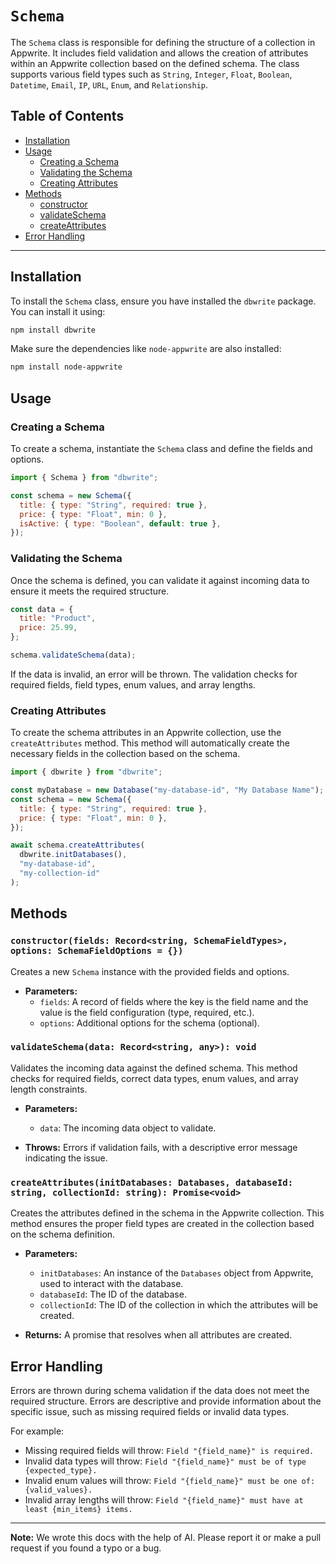 # `Schema`

The `Schema` class is responsible for defining the structure of a collection in Appwrite. It includes field validation and allows the creation of attributes within an Appwrite collection based on the defined schema. The class supports various field types such as `String`, `Integer`, `Float`, `Boolean`, `Datetime`, `Email`, `IP`, `URL`, `Enum`, and `Relationship`.

## Table of Contents

- [Installation](#installation)
- [Usage](#usage)
  - [Creating a Schema](#creating-a-schema)
  - [Validating the Schema](#validating-the-schema)
  - [Creating Attributes](#creating-attributes)
- [Methods](#methods)
  - [constructor](#constructor)
  - [validateSchema](#validateschema)
  - [createAttributes](#createattributes)
- [Error Handling](#error-handling)

---

## Installation

To install the `Schema` class, ensure you have installed the `dbwrite` package. You can install it using:

```bash
npm install dbwrite
```

Make sure the dependencies like `node-appwrite` are also installed:

```bash
npm install node-appwrite
```

## Usage

### Creating a Schema

To create a schema, instantiate the `Schema` class and define the fields and options.

```js
import { Schema } from "dbwrite";

const schema = new Schema({
  title: { type: "String", required: true },
  price: { type: "Float", min: 0 },
  isActive: { type: "Boolean", default: true },
});
```

### Validating the Schema

Once the schema is defined, you can validate it against incoming data to ensure it meets the required structure.

```js
const data = {
  title: "Product",
  price: 25.99,
};

schema.validateSchema(data);
```

If the data is invalid, an error will be thrown. The validation checks for required fields, field types, enum values, and array lengths.

### Creating Attributes

To create the schema attributes in an Appwrite collection, use the `createAttributes` method. This method will automatically create the necessary fields in the collection based on the schema.

```js
import { dbwrite } from "dbwrite";

const myDatabase = new Database("my-database-id", "My Database Name");
const schema = new Schema({
  title: { type: "String", required: true },
  price: { type: "Float", min: 0 },
});

await schema.createAttributes(
  dbwrite.initDatabases(),
  "my-database-id",
  "my-collection-id"
);
```

## Methods

### `constructor(fields: Record<string, SchemaFieldTypes>, options: SchemaFieldOptions = {})`

Creates a new `Schema` instance with the provided fields and options.

- **Parameters:**
  - `fields`: A record of fields where the key is the field name and the value is the field configuration (type, required, etc.).
  - `options`: Additional options for the schema (optional).

### `validateSchema(data: Record<string, any>): void`

Validates the incoming data against the defined schema. This method checks for required fields, correct data types, enum values, and array length constraints.

- **Parameters:**

  - `data`: The incoming data object to validate.

- **Throws:** Errors if validation fails, with a descriptive error message indicating the issue.

### `createAttributes(initDatabases: Databases, databaseId: string, collectionId: string): Promise<void>`

Creates the attributes defined in the schema in the Appwrite collection. This method ensures the proper field types are created in the collection based on the schema definition.

- **Parameters:**

  - `initDatabases`: An instance of the `Databases` object from Appwrite, used to interact with the database.
  - `databaseId`: The ID of the database.
  - `collectionId`: The ID of the collection in which the attributes will be created.

- **Returns:** A promise that resolves when all attributes are created.

## Error Handling

Errors are thrown during schema validation if the data does not meet the required structure. Errors are descriptive and provide information about the specific issue, such as missing required fields or invalid data types.

For example:

- Missing required fields will throw: `Field "{field_name}" is required.`
- Invalid data types will throw: `Field "{field_name}" must be of type {expected_type}.`
- Invalid enum values will throw: `Field "{field_name}" must be one of: {valid_values}.`
- Invalid array lengths will throw: `Field "{field_name}" must have at least {min_items} items.`

---

**Note:** We wrote this docs with the help of AI. Please report it or make a pull request if you found a typo or a bug.
